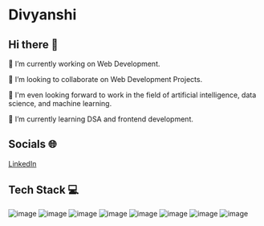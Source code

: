 # Divyanshi
## Hi there 👋

🔭 I’m currently working on Web Development.

👯 I’m looking to collaborate on Web Development Projects.

🤖 I'm even looking forward to work in the field of artificial intelligence, data science, and machine learning.

🌱 I’m currently learning DSA and frontend development.

## Socials 🌐
[LinkedIn](https://www.linkedin.com/in/divyanshi-singh-7a28b525a/)

## Tech Stack 💻 
![image](https://github.com/DivyanshiSingh00/Divyanshi/assets/126316406/1d2203d0-e894-4999-b499-5a8bf1946a12)
![image](https://github.com/DivyanshiSingh00/Divyanshi/assets/126316406/7c6cc06c-d312-4409-a4d8-b0ab91b22aa9)
![image](https://github.com/DivyanshiSingh00/Divyanshi/assets/126316406/63cd9690-6c50-4b44-b060-a5c5258892ec)
![image](https://github.com/DivyanshiSingh00/Divyanshi/assets/126316406/776f3d9f-f587-498e-85a4-3c5d018d1c41)
![image](https://github.com/DivyanshiSingh00/Divyanshi/assets/126316406/c7f463ea-7142-46fa-ab52-3f62f4baea21)
![image](https://github.com/DivyanshiSingh00/Divyanshi/assets/126316406/6b85c55f-af51-435c-b3b5-d40e70b02b28)
![image](https://github.com/DivyanshiSingh00/Divyanshi/assets/126316406/8c137dba-95bf-4baa-b184-252161de50a0)
![image](https://github.com/DivyanshiSingh00/Divyanshi/assets/126316406/e1d65756-49e9-41cc-9832-b081667859af)
